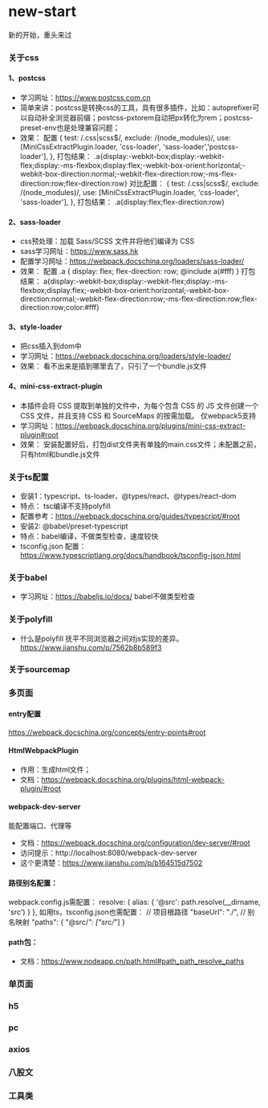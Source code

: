 # new-start
新的开始，重头来过
### 关于css
#### 1、postcss
+ 学习网址：https://www.postcss.com.cn
+ 简单来讲：postcss是转换css的工具，具有很多插件，比如：autoprefixer可以自动补全浏览器前缀；postcss-pxtorem自动把px转化为rem；postcss-preset-env也是处理兼容问题；
+ 效果：
配置
    {
        test: /\.css|scss$/,
        exclude: /(node_modules)/,
        use: [MiniCssExtractPlugin.loader, 'css-loader', 'sass-loader','postcss-loader'],
    },
打包结果：
.a{display:-webkit-box;display:-webkit-flex;display:-ms-flexbox;display:flex;-webkit-box-orient:horizontal;-webkit-box-direction:normal;-webkit-flex-direction:row;-ms-flex-direction:row;flex-direction:row}
对比配置：
    {
        test: /\.css|scss$/,
        exclude: /(node_modules)/,
        use: [MiniCssExtractPlugin.loader, 'css-loader', 'sass-loader'],
    },
打包结果：
.a{display:flex;flex-direction:row}

#### 2、sass-loader
+ css预处理：加载 Sass/SCSS 文件并将他们编译为 CSS
+ sass学习网址：https://www.sass.hk
+ 配置学习网址：https://webpack.docschina.org/loaders/sass-loader/
+ 效果：
配置
.a {
  display: flex;
  flex-direction: row;
  @include a(#fff)
}
打包结果：
a{display:-webkit-box;display:-webkit-flex;display:-ms-flexbox;display:flex;-webkit-box-orient:horizontal;-webkit-box-direction:normal;-webkit-flex-direction:row;-ms-flex-direction:row;flex-direction:row;color:#fff}

#### 3、style-loader
+ 把css插入到dom中
+ 学习网址：https://webpack.docschina.org/loaders/style-loader/
+ 效果：
看不出来是插到哪里去了，只引了一个bundle.js文件

#### 4、mini-css-extract-plugin
+ 本插件会将 CSS 提取到单独的文件中，为每个包含 CSS 的 JS 文件创建一个 CSS 文件，并且支持 CSS 和 SourceMaps 的按需加载。
仅webpack5支持
+ 学习网址：https://webpack.docschina.org/plugins/mini-css-extract-plugin#root
+ 效果：
安装配置好后，打包dist文件夹有单独的main.css文件；未配置之前，只有html和bundle.js文件

### 关于ts配置
+ 安装1：typescript、ts-loader、@types/react、@types/react-dom
+ 特点： tsc编译不支持polyfill
+ 配置参考：https://webpack.docschina.org/guides/typescript/#root
+ 安装2: @babel/preset-typescript
+ 特点：babel编译，不做类型检查，速度较快
+ tsconfig.json
配置：https://www.typescriptlang.org/docs/handbook/tsconfig-json.html


### 关于babel
+ 学习网址：https://babeljs.io/docs/
babel不做类型检查

### 关于polyfill
+ 什么是polyfill
抚平不同浏览器之间对js实现的差异。
https://www.jianshu.com/p/7562b8b589f3


### 关于sourcemap

### 多页面
#### entry配置
https://webpack.docschina.org/concepts/entry-points#root
#### HtmlWebpackPlugin
+ 作用：生成html文件；
+ 文档：https://webpack.docschina.org/plugins/html-webpack-plugin/#root
#### webpack-dev-server
能配置端口、代理等
+ 文档：https://webpack.docschina.org/configuration/dev-server/#root
+ 访问提示：http://localhost:8080/webpack-dev-server
+ 这个更清楚：https://www.jianshu.com/p/b164515d7502
#### 路径别名配置：
webpack.config.js需配置：
resolve: {
    alias: {
        '@src': path.resolve(__dirname, 'src')
    }
},
如用ts，tsconfig.json也需配置：
// 项目根路径
"baseUrl": "./",
// 别名映射
"paths": {
    "@src/*": ["src/*"]
}
#### path包：
+ 文档：https://www.nodeapp.cn/path.html#path_path_resolve_paths



### 单页面

### h5

### pc

### axios

### 八股文

### 工具类


